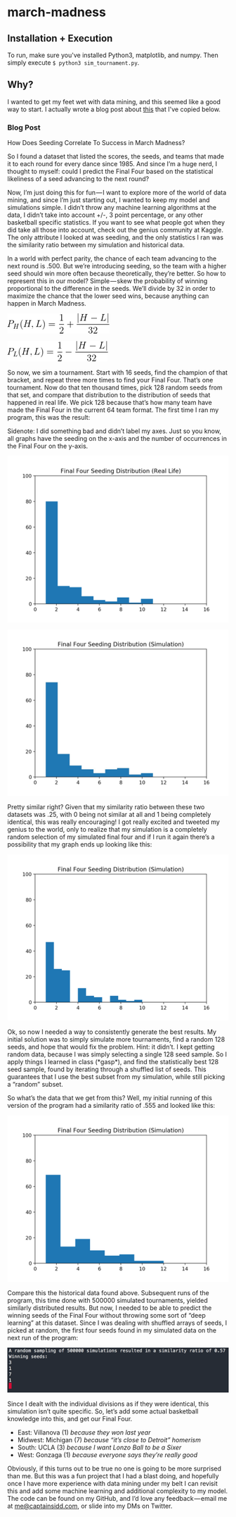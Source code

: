 # march-madness

## Installation + Execution

To run, make sure you've installed Python3, matplotlib, and numpy. Then simply execute `$ python3 sim_tournament.py`.

## Why?

I wanted to get my feet wet with data mining, and this seemed like a good way to start. I actually wrote a blog post about [this](https://medium.com/@captainsidd/how-does-seeding-correlate-to-success-in-march-madness-fa44afe60e90#.8r2gl689g) that I've copied below.

### Blog Post
How Does Seeding Correlate To Success in March Madness?

So I found a dataset that listed the scores, the seeds, and teams that made it to each round for every dance since 1985. And since I’m a huge nerd, I thought to myself: could I predict the Final Four based on the statistical likeliness of a seed advancing to the next round? 

Now, I’m just doing this for fun — I want to explore more of the world of data mining, and since I’m just starting out, I wanted to keep my model and simulations simple. I didn’t throw any machine learning algorithms at the data, I didn’t take into account +/-, 3 point percentage, or any other basketball specific statistics. If you want to see what people got when they did take all those into account, check out the genius community at Kaggle. The only attribute I looked at was seeding, and the only statistics I ran was the similarity ratio between my simulation and historical data. 

In a world with perfect parity, the chance of each team advancing to the next round is .500. But we’re introducing seeding, so the team with a higher seed should win more often because theoretically, they’re better. So how to represent this in our model? Simple — skew the probability of winning proportional to the difference in the seeds. We’ll divide by 32 in order to maximize the chance that the lower seed wins, because anything can happen in March Madness.

![](images/eqn1.gif)

![](images/eqn2.gif)

So now, we sim a tournament. Start with 16 seeds, find the champion of that bracket, and repeat three more times to find your Final Four. That’s one tournament. Now do that ten thousand times, pick 128 random seeds from that set, and compare that distribution to the distribution of seeds that happened in real life. We pick 128 because that’s how many team have made the Final Four in the current 64 team format. The first time I ran my program, this was the result: 

Sidenote: I did something bad and didn’t label my axes. Just so you know, all graphs have the seeding on the x-axis and the number of occurrences in the Final Four on the y-axis.

![](images/figure_1.png)

![](images/figure_2.png)

Pretty similar right? Given that my similarity ratio between these two datasets was .25, with 0 being not similar at all and 1 being completely identical, this was really encouraging! I got really excited and tweeted my genius to the world, only to realize that my simulation is a completely random selection of my simulated final four and if I run it again there’s a possibility that my graph ends up looking like this:

![](images/figure_3.png)

Ok, so now I needed a way to consistently generate the best results. My initial solution was to simply simulate more tournaments, find a random 128 seeds, and hope that would fix the problem. Hint: it didn’t. I kept getting random data, because I was simply selecting a single 128 seed sample. So I apply things I learned in class (\*gasp\*), and find the statistically best 128 seed sample, found by iterating through a shuffled list of seeds. This guarantees that I use the best subset from my simulation, while still picking a “random” subset.

So what’s the data that we get from this? Well, my initial running of this version of the program had a similarity ratio of .555 and looked like this: 

![](images/figure_4.png)

Compare this the historical data found above. Subsequent runs of the program, this time done with 500000 simulated tournaments, yielded similarly distributed results. But now, I needed to be able to predict the winning seeds of the Final Four without throwing some sort of “deep learning” at this dataset. Since I was dealing with shuffled arrays of seeds, I picked at random, the first four seeds found in my simulated data on the next run of the program:

![](images/final_four_terminal.png)

Since I dealt with the individual divisions as if they were identical, this simulation isn’t quite specific. So, let’s add some actual basketball knowledge into this, and get our Final Four.

* East: Villanova (1) *because they won last year*
* Midwest: Michigan (7) *because “it’s close to Detroit”  homerism*
* South: UCLA (3) *because I want Lonzo Ball to be a Sixer*
* West: Gonzaga (1) *because everyone says they’re really good*

Obviously, if this turns out to be true no one is going to be more surprised than me. But this was a fun project that I had a blast doing, and hopefully once I have more experience with data mining under my belt I can revisit this and add some machine learning and additional complexity to my model. The code can be found on my GitHub, and I’d love any feedback — email me at me@captainsidd.com, or slide into my DMs on Twitter.
